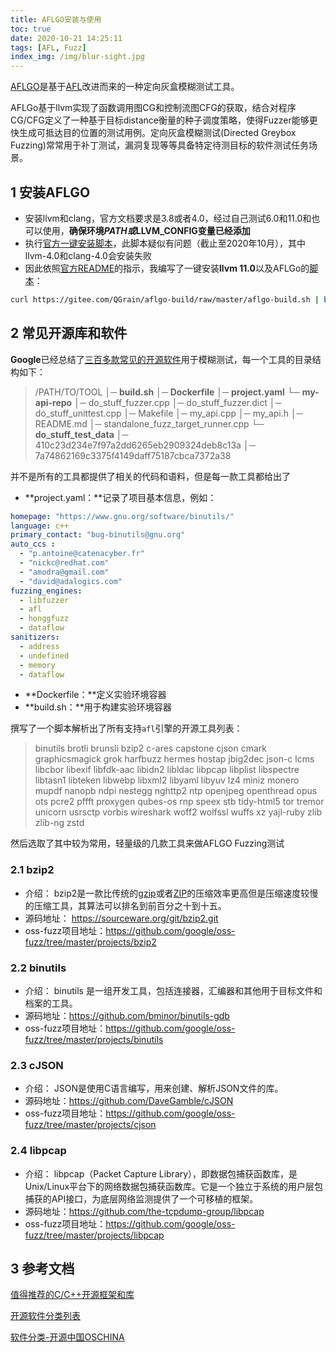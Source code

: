 ```yaml
---
title: AFLGO安装与使用
toc: true
date: 2020-10-21 14:25:11
tags: [AFL, Fuzz]
index_img: /img/blur-sight.jpg
---
```


[AFLGO](https://github.com/aflgo/aflgo)是基于[AFL](https://github.com/google/AFL)改进而来的一种定向灰盒模糊测试工具。

<!--more-->

AFLGo基于llvm实现了函数调用图CG和控制流图CFG的获取，结合对程序CG/CFG定义了一种基于目标distance衡量的种子调度策略，使得Fuzzer能够更快生成可抵达目的位置的测试用例。定向灰盒模糊测试(Directed Greybox Fuzzing)常常用于补丁测试，漏洞复现等等具备特定待测目标的软件测试任务场景。

## 1 安装AFLGO

- 安装llvm和clang，官方文档要求是3.8或者4.0，经过自己测试6.0和11.0和也可以使用，**确保环境$PATH或$LLVM_CONFIG变量已经添加**
- 执行[官方一键安装脚本](https://raw.githubusercontent.com/aflgo/aflgo/master/scripts/build/aflgo-build.sh)，此脚本疑似有问题（截止至2020年10月），其中llvm-4.0和clang-4.0会安装失败
- 因此依照[官方README](https://github.com/aflgo/aflgo)的指示，我编写了一键安装**llvm 11.0**以及AFLGo的[脚本](https://gitee.com/QGrain/aflgo-build/tree/master)：

```bash
curl https://gitee.com/QGrain/aflgo-build/raw/master/aflgo-build.sh | bash
```

## 2 常见开源库和软件

**Google**已经总结了[三百多款常见的开源软件](https://github.com/google/oss-fuzz/tree/master/projects)用于模糊测试，每一个工具的目录结构如下：

> /PATH/TO/TOOL
> │─  **build.sh**
> │─  **Dockerfile**
> │─  **project.yaml**
> └─  **my-api-repo**
>         │─  do_stuff_fuzzer.cpp
>         │─  do_stuff_fuzzer.dict
>         │─  do_stuff_unittest.cpp
>         │─  Makefile
>         │─  my_api.cpp
>         │─  my_api.h
>         │─  README.md
>         │─  standalone_fuzz_target_runner.cpp
>     └─  **do_stuff_test_data**
>         │─  410c23d234e7f97a2dd6265eb2909324deb8c13a
>         │─  7a74862169c3375f4149daff75187cbca7372a38

并不是所有的工具都提供了相关的代码和语料，但是每一款工具都给出了

- **project.yaml：**记录了项目基本信息，例如：

```yaml
homepage: "https://www.gnu.org/software/binutils/"
language: c++
primary_contact: "bug-binutils@gnu.org"
auto_ccs :
  - "p.antoine@catenacyber.fr"
  - "nickc@redhat.com"
  - "amodra@gmail.com"
  - "david@adalogics.com"
fuzzing_engines:
  - libfuzzer
  - afl
  - honggfuzz
  - dataflow
sanitizers:
  - address
  - undefined
  - memory
  - dataflow
```

- **Dockerfile：**定义实验环境容器
- **build.sh：**用于构建实验环境容器

撰写了一个脚本解析出了所有支持`afl`引擎的开源工具列表：

> binutils brotli brunsli bzip2
> c-ares capstone cjson cmark
> graphicsmagick grok harfbuzz
> hermes hostap
> jbig2dec json-c
> lcms libcbor libexif libfdk-aac libidn2 libldac libpcap libplist libspectre libtasn1 libteken libwebp libxml2 libyaml libyuv lz4
> miniz monero mupdf
> nanopb ndpi nestegg nghttp2 ntp
> openjpeg openthread opus ots
> pcre2 pffft proxygen
> qubes-os
> rnp
> speex stb 
> tidy-html5 tor tremor
> unicorn usrsctp
> vorbis
> wireshark woff2 wolfssl wuffs
> xz
> yajl-ruby
> zlib zlib-ng zstd

然后选取了其中较为常用，轻量级的几款工具来做AFLGO Fuzzing测试

### 2.1 bzip2

- 介绍： bzip2是一款比传统的[gzip](https://zh.wikipedia.org/wiki/Gzip)或者[ZIP](https://zh.wikipedia.org/wiki/ZIP)的压缩效率更高但是压缩速度较慢的压缩工具，其算法可以排名到前百分之十到十五。 
- 源码地址： https://sourceware.org/git/bzip2.git
- oss-fuzz项目地址：https://github.com/google/oss-fuzz/tree/master/projects/bzip2

### 2.2 binutils

- 介绍： binutils 是一组开发工具，包括连接器，汇编器和其他用于目标文件和档案的工具。 
- 源码地址：https://github.com/bminor/binutils-gdb
- oss-fuzz项目地址：https://github.com/google/oss-fuzz/tree/master/projects/binutils

### 2.3 cJSON

- 介绍： JSON是使用C语言编写，用来创建、解析JSON文件的库。 
- 源码地址：https://github.com/DaveGamble/cJSON
- oss-fuzz项目地址：https://github.com/google/oss-fuzz/tree/master/projects/cjson

### 2.4 libpcap

- 介绍： libpcap（Packet Capture Library），即数据包捕获函数库，是Unix/Linux平台下的网络数据包捕获函数库。它是一个独立于系统的用户层包捕获的API接口，为底层网络监测提供了一个可移植的框架。 
- 源码地址：https://github.com/the-tcpdump-group/libpcap
- oss-fuzz项目地址：https://github.com/google/oss-fuzz/tree/master/projects/libpcap

## 3 参考文档

[值得推荐的C/C++开源框架和库](https://blog.csdn.net/iw1210/article/details/52093742)

[开源软件分类列表](https://blog.csdn.net/h_mich/article/details/7402059)

[软件分类-开源中国OSCHINA](https://www.oschina.net/project/tags)